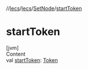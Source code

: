 //[lecs](../../index.md)/[lecs](../index.md)/[SetNode](index.md)/[startToken](start-token.md)



# startToken  
[jvm]  
Content  
val [startToken](start-token.md): [Token](../-token/index.md)  



